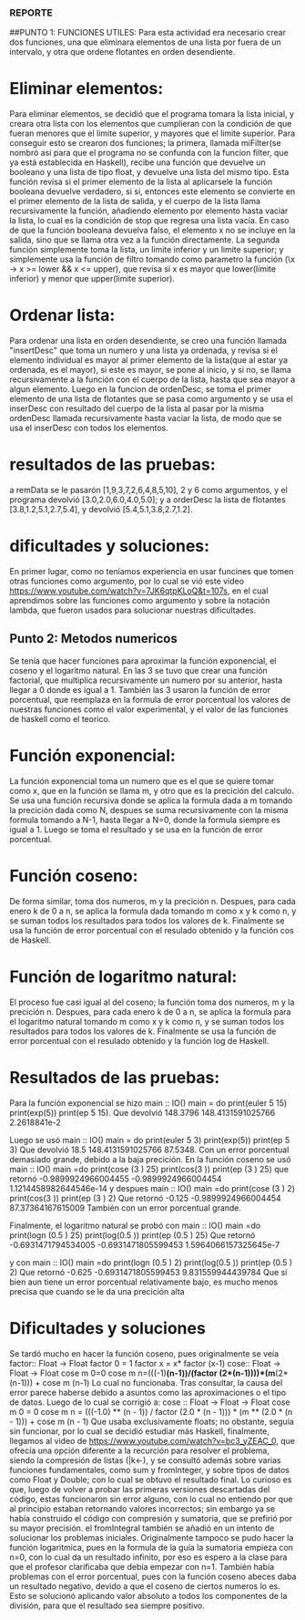 ### REPORTE
##PUNTO 1: FUNCIONES UTILES:
Para esta actividad era necesario crear dos funciones, una que eliminara elementos de una lista por fuera de un intervalo, y otra que ordene flotantes en orden desendiente.

# Eliminar elementos:

Para eliminar elementos, se decidió que el programa tomara la lista inicial, y creara otra lista con los elementos que cumplieran con la condición de que fueran menores que el limite superior, y mayores que el limite superior.
Para conseguir esto se crearon dos funciones; la primera, llamada miFilter(se nombró así para que el programa no se confunda con la funcion filter, que ya está establecida en Haskell), recibe una función que devuelve un booleano y una lista de tipo float, y devuelve una lista del mismo tipo. Esta función revisa si el primer elemento de la lista al aplicarsele la función booleana devuelve verdadero, si si, entonces este elemento se convierte en el primer elemento de la lista de salida, y el cuerpo de la lista llama recursivamente la función, añadiendo elemento por elemento hasta vaciar la lista, lo cual es la condición de stop que regresa una lista vacía. En caso de que la función booleana devuelva falso, el elemento x no se incluye en la salida, sino que se llama otra vez a la función directamente.
La segunda función simplemente toma la lista, un limite inferior y un limite superior; y simplemente usa la función de filtro tomando como parametro la función  (\x -> x >= lower && x <= upper), que revisa si x es mayor que lower(limite inferior) y menor que upper(limite superior).

# Ordenar lista:

Para ordenar una lista en orden desendiente, se creo una función llamada "insertDesc" que toma un numero y una lista ya ordenada, y revisa si el elemento individual es mayor al primer elemento de la lista(que al estar ya ordenada, es el mayor), si este es mayor, se pone al inicio, y si no, se llama recursivamente a la función con el cuerpo de la lista, hasta que sea mayor a algun elemento.
Luego en la funcion de ordenDesc, se toma el primer elemento de una lista de flotantes que se pasa como argumento y se usa el inserDesc con resultado del cuerpo de la lista al pasar por la misma ordenDesc llamada recursivamente hasta vaciar la lista, de modo que se usa el inserDesc con todos los elementos.

# resultados de las pruebas:

a remData se le pasarón [1,9,3,7,2,6,4,8,5,10], 2 y 6 como argumentos, y el programa devolvió [3.0,2.0,6.0,4.0,5.0]; y a orderDesc la lista de flotantes [3.8,1.2,5.1,2.7,5.4], y devolvió [5.4,5.1,3.8,2.7,1.2].

# dificultades y soluciones:
En primer lugar, como no teníamos experiencia en usar funcines que tomen otras funciones como argumento, por lo cual se vió este video https://www.youtube.com/watch?v=7JK6qtpKLoQ&t=107s, en el cual aprendimos sobre las funciones como argumento y sobre la notación lambda, que fueron usados para solucionar nuestras dificultades.

## Punto 2: Metodos numericos
Se tenía que hacer funciones para aproximar la función exponencial, el coseno y el logaritmo natural.
En las 3 se tuvo que crear una función factorial, que multiplica recursivamente un numero por su anterior, hasta llegar a 0 donde es igual a 1. También las 3 usaron la función de error porcentual, que reemplaza en la formula de error porcentual los valores de nuestras funciones como el valor experimental, y el valor de las funciones de haskell como el teorico.

# Función exponencial:

La función exponencial toma un numero que es el que se quiere tomar como x, que en la función se llama m, y otro que es la precición del calculo.
Se usa una función recursiva donde se aplica la formula dada a m tomando la precición dada como N, despues se suma recursivamente con la misma formula tomando a N-1, hasta llegar a N=0, donde la formula siempre es igual a 1. Luego se toma el resultado y se usa en la función de error porcentual.

# Función coseno:

De forma similar, toma dos numeros, m y la precición n. Despues, para cada enero k de 0 a n, se aplica la formula dada tomando m como x y k como n, y se suman todos los resultados para todos los valores de k. Finalmente se usa la función de error porcentual con el resulado obtenido y la función cos de Haskell.

# Función de logaritmo natural:
El proceso fue casi igual al del coseno; la función toma dos numeros, m y la precición n. Despues, para cada enero k de 0 a n, se aplica la formula para el logaritmo natural tomando m como x y k como n, y se suman todos los resultados para todos los valores de k. Finalmente se usa la función de error porcentual con el resulado obtenido y la función log de Haskell.

# Resultados de las pruebas:
Para la función exponencial se hizo 
main :: IO()
main =   do
    print(euler 5 15)
    print(exp(5))
    print(ep 5 15).
Que devolvió 
148.3796
148.4131591025766
2.2618841e-2

Luego se usó 
main :: IO()
main =   do
    print(euler 5 3)
    print(exp(5))
    print(ep 5 3)
Que devolvió 
18.5
148.4131591025766
87.5348.
Con un error porcentual demasiado grande, debido a la baja precición.
En la función coseno se usó
main :: IO()
main =do
    print(cose (3 ) 25)
    print(cos(3 ))
    print(ep (3 ) 25)
que retornó
-0.9899924966004455
-0.9899924966004454
1.1214458982644546e-14
y despues
main :: IO()
main =do
    print(cose (3 ) 2)
    print(cos(3 ))
    print(ep (3 ) 2)
Que retornó
-0.125
-0.9899924966004454
87.37364167615009
También con un error porcentual grande.

Finalmente, el logaritmo natural se probó con
main :: IO()
main =do
    print(logn (0.5 ) 25)
    print(log(0.5 ))
    print(ep (0.5 ) 25)
Que retornó
-0.6931471794534005
-0.6931471805599453
1.5964066157325645e-7

y con 
main :: IO()
main =do
    print(logn (0.5 ) 2)
    print(log(0.5 ))
    print(ep (0.5 ) 2)
Que retornó
-0.625
-0.6931471805599453
9.831559944439784
Que si bien aun tiene un error porcentual relativamente bajo, es mucho menos precisa que cuando se le da una precición alta

# Dificultades y soluciones
Se tardó mucho en hacer la función coseno, pues originalmente se veía
factor:: Float -> Float
factor 0 = 1
factor x = x* factor (x-1)
cose:: Float -> Float -> Float
cose m 0=0
cose m n=(((-1)**(n-1))/(factor (2*(n-1))))*(m**(2*(n-1))) + cose m (n-1)
Lo cual no funcionaba. Tras consultar, la causa del error parece haberse debido a asuntos como las aproximaciones o el tipo de datos. Luego de lo cual se corrigió a:
cose :: Float -> Float -> Float
cose m 0 = 0
cose m n =
    (((-1.0) ** (n - 1)) / factor (2.0 * (n - 1))) *
    (m ** (2.0 * (n - 1))) + cose m (n - 1)
Que usaba exclusivamente floats;  no obstante, seguía sin funcionar, por lo cual se decidió estudiar más Haskell, finalmente, llegamos al video de https://www.youtube.com/watch?v=bc3_yZEAC_0, que ofrecía una opción diferente a la recurción para resolver el problema, siendo la compresión de listas (|k<-), y se consultó además sobre varias funciones fundamentales, como sum y fromInteger, y sobre tipos de datos como Float y Double; con lo cual se obtuvo el resultado final. Lo curioso es que, luego de volver a probar las primeras versiones descartadas del código, estas funcionaron sin error alguno, con lo cual no entiendo por que al principio estaban retornando valores incorrectos; sin embargo ya se había construido el código con compresión y sumatoria, que se prefirió por su mayor precisión. el fromIntegral también se añadió en un intento de solucionar los problemas iniciales.
Originalmente tampoco se pudo hacer la función logaritmica, pues en la formula de la guía la sumatoria empieza con n=0, con lo cual da un resultado infinito, por eso es espero a la clase para que el profesor clarificaba que debía empezar con n=1.
También había problemas con el error porcentual, pues con la función coseno abeces daba un resultado negativo, devido a que el coseno de ciertos numeros lo es. Esto se solucionó aplicando valor absoluto a todos los componentes de la división, para que el resultado sea siempre positivo.



